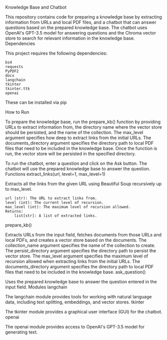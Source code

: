 Knowledge Base and Chatbot

This repository contains code for preparing a knowledge base by extracting information from URLs and local PDF files, and a chatbot that can answer questions based on the prepared knowledge base. The chatbot uses OpenAI's GPT-3.5 model for answering questions and the Chroma vector store to search for relevant information in the knowledge base.
Dependencies

This project requires the following dependencies:

    bs4
    requests
    PyPDF2
    docx
    langchain
    tkinter
    tkinter.ttk
    openai

These can be installed via pip

How to Run

To prepare the knowledge base, run the prepare_kb() function by providing URLs to extract information from, the directory name where the vector store should be persisted, and the name of the collection. The max_level argument specifies how deep to extract links from the initial URLs. The documents_directory argument specifies the directory path to local PDF files that need to be included in the knowledge base. Once the function is run, the vector store will be persisted in the specified directory.

To run the chatbot, enter a question and click on the Ask button. The chatbot will use the prepared knowledge base to answer the question.
Functions
extract_links(url, level=1, max_level=1)

Extracts all the links from the given URL using Beautiful Soup recursively up to max_level.

    url (str): The URL to extract links from.
    level (int): The current level of recursion.
    max_level (int): The maximum level of recursion allowed.
    Returns:
        list[str]: A list of extracted links.

prepare_kb()

Extracts URLs from the input field, fetches documents from those URLs and local PDFs, and creates a vector store based on the documents. The collection_name argument specifies the name of the collection to create. The persist_directory argument specifies the directory path to persist the vector store. The max_level argument specifies the maximum level of recursion allowed when extracting links from the initial URLs. The documents_directory argument specifies the directory path to local PDF files that need to be included in the knowledge base.
ask_question()

Uses the prepared knowledge base to answer the question entered in the input field.
Modules
langchain

The langchain module provides tools for working with natural language data, including text splitting, embeddings, and vector stores.
tkinter

The tkinter module provides a graphical user interface (GUI) for the chatbot.
openai

The openai module provides access to OpenAI's GPT-3.5 model for generating text.

